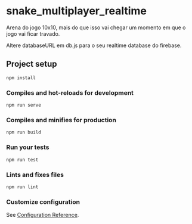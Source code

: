 # snake_multiplayer_realtime

Arena do jogo 10x10, mais do que isso vai chegar um momento em que o jogo vai ficar travado. 

Altere databaseURL em db.js para o seu realtime database do firebase.

## Project setup
```
npm install
```

### Compiles and hot-reloads for development
```
npm run serve
```

### Compiles and minifies for production
```
npm run build
```

### Run your tests
```
npm run test
```

### Lints and fixes files
```
npm run lint
```

### Customize configuration
See [Configuration Reference](https://cli.vuejs.org/config/).
